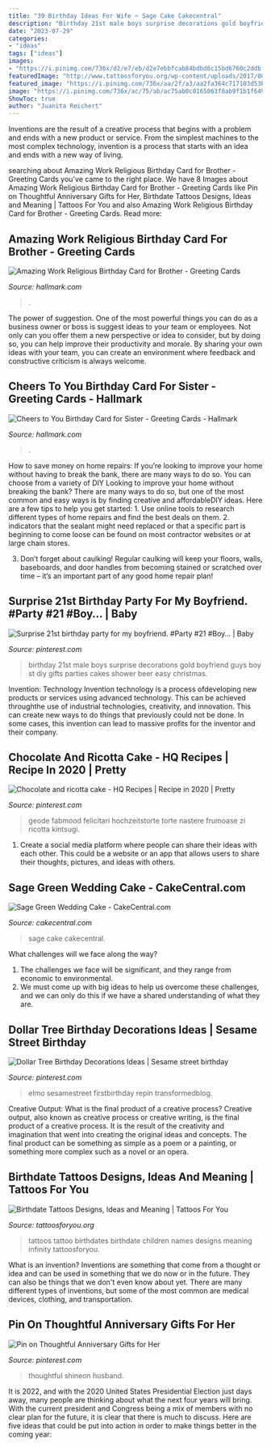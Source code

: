 ```yaml
---
title: "39 Birthday Ideas For Wife ~ Sage Cake Cakecentral"
description: "Birthday 21st male boys surprise decorations gold boyfriend guys boy st diy gifts parties cakes shower beer easy christmas"
date: "2023-07-29"
categories:
- "ideas"
tags: ["ideas"]
images:
- "https://i.pinimg.com/736x/d2/e7/eb/d2e7ebbfcab84bdbd8c15bd6760c2ddb.jpg"
featuredImage: "http://www.tattoosforyou.org/wp-content/uploads/2017/08/Tattoos-with-Birthdates.jpg"
featured_image: "https://i.pinimg.com/736x/aa/2f/a3/aa2fa364c717103d53b54758928216b2.jpg"
image: "https://i.pinimg.com/736x/ac/75/ab/ac75ab0c0165063f8ab9f1b1f649334f.jpg"
ShowToc: true
author: "Juanita Reichert"
---
```



Inventions are the result of a creative process that begins with a problem and ends with a new product or service. From the simplest machines to the most complex technology, invention is a process that starts with an idea and ends with a new way of living.

	

		
searching about Amazing Work Religious Birthday Card for Brother - Greeting Cards you've came to the right place. We have 8 Images about Amazing Work Religious Birthday Card for Brother - Greeting Cards like Pin on Thoughtful Anniversary Gifts for Her, Birthdate Tattoos Designs, Ideas and Meaning | Tattoos For You and also Amazing Work Religious Birthday Card for Brother - Greeting Cards. Read more:
		
    
## Amazing Work Religious Birthday Card For Brother - Greeting Cards

<img loading=lazy src="https://www.hallmark.com/dw/image/v2/AALB_PRD/on/demandware.static/-/Sites-hallmark-master/default/dw0aedcaa7/images/finished-goods/Amazing-Work-Religious-Birthday-Card-for-Brother-root-239LGH1126_PV.1.LGH1126.jpg_Source_Image.jpg" onerror="this.onerror=null;this.src='https://tse2.mm.bing.net/th?id=OIP.Tpp0efAyQNVF4GoQ4KDtMQHaKz&amp;pid=15.1';" alt="Amazing Work Religious Birthday Card for Brother - Greeting Cards">

_Source: hallmark.com_

>. 

	

The power of suggestion.
One of the most powerful things you can do as a business owner or boss is suggest ideas to your team or employees. Not only can you offer them a new perspective or idea to consider, but by doing so, you can help improve their productivity and morale. By sharing your own ideas with your team, you can create an environment where feedback and constructive criticism is always welcome.

    
## Cheers To You Birthday Card For Sister - Greeting Cards - Hallmark

<img loading=lazy src="https://www.hallmark.com/dw/image/v2/AALB_PRD/on/demandware.static/-/Sites-hallmark-master/default/dw74025a28/images/finished-goods/products/499FBD4303/Bottle-of-Wine-and-Flowers-Birthday-Card-for-Sister_499FBD4303_03.jpg?sw=1920" onerror="this.onerror=null;this.src='https://tse1.mm.bing.net/th?id=OIP.q1Db1JQ_MdXVWmmn5rBRIQHaHa&amp;pid=15.1';" alt="Cheers to You Birthday Card for Sister - Greeting Cards - Hallmark">

_Source: hallmark.com_

>. 

	

How to save money on home repairs: If you’re looking to improve your home without having to break the bank, there are many ways to do so. You can choose from a variety of DIY
Looking to improve your home without breaking the bank? There are many ways to do so, but one of the most common and easy ways is by finding creative and affordableDIY ideas. Here are a few tips to help you get started: 1. Use online tools to research different types of home repairs and find the best deals on them.
2. indicators that the sealant might need replaced or that a specific part is beginning to come loose can be found on most contractor websites or at large chain stores.

3. Don’t forget about caulking! Regular caulking will keep your floors, walls, baseboards, and door handles from becoming stained or scratched over time – it’s an important part of any good home repair plan! 
    
## Surprise 21st Birthday Party For My Boyfriend. #Party #21 #Boy… | Baby

<img loading=lazy src="https://i.pinimg.com/736x/5e/91/67/5e9167a708806f7894142740a70e3178--st-birthday-parties-birthday-party-ideas.jpg" onerror="this.onerror=null;this.src='https://tse3.mm.bing.net/th?id=OIP.9rMAd2PxRDq8KXfCalAQpAHaJ3&amp;pid=15.1';" alt="Surprise 21st birthday party for my boyfriend. #Party #21 #Boy… | Baby">

_Source: pinterest.com_

>birthday 21st male boys surprise decorations gold boyfriend guys boy st diy gifts parties cakes shower beer easy christmas. 

	

Invention: Technology
Invention technology is a process ofdeveloping new products or services using advanced technology. This can be achieved throughthe use of industrial technologies, creativity, and innovation. This can create new ways to do things that previously could not be done. In some cases, this invention can lead to massive profits for the inventor and their company.

    
## Chocolate And Ricotta Cake - HQ Recipes | Recipe In 2020 | Pretty

<img loading=lazy src="https://i.pinimg.com/736x/ac/75/ab/ac75ab0c0165063f8ab9f1b1f649334f.jpg" onerror="this.onerror=null;this.src='https://tse1.mm.bing.net/th?id=OIP.5eU57cvFELjPfA3IOcSyggHaNP&amp;pid=15.1';" alt="Chocolate and ricotta cake - HQ Recipes | Recipe in 2020 | Pretty">

_Source: pinterest.com_

>geode fabmood felicitari hochzeitstorte torte nastere frumoase zi ricotta kintsugi. 

	

1. Create a social media platform where people can share their ideas with each other. This could be a website or an app that allows users to share their thoughts, pictures, and ideas with others. 

    
## Sage Green Wedding Cake - CakeCentral.com

<img loading=lazy src="https://cdn001.cakecentral.com/gallery/2016/06/900_sage-green-wedding-cake-918362T9c9x.JPG" onerror="this.onerror=null;this.src='https://tse4.mm.bing.net/th?id=OIP.bxsVyc1yvkkizK4-A3cdfQHaM5&amp;pid=15.1';" alt="Sage Green Wedding Cake - CakeCentral.com">

_Source: cakecentral.com_

>sage cake cakecentral. 

	

What challenges will we face along the way?
1. The challenges we face will be significant, and they range from economic to environmental. 
2. We must come up with big ideas to help us overcome these challenges, and we can only do this if we have a shared understanding of what they are.

    
## Dollar Tree Birthday Decorations Ideas | Sesame Street Birthday

<img loading=lazy src="https://i.pinimg.com/736x/aa/2f/a3/aa2fa364c717103d53b54758928216b2.jpg" onerror="this.onerror=null;this.src='https://tse4.mm.bing.net/th?id=OIP.U97cG8U8Vm058hsPa6iHGgHaJ3&amp;pid=15.1';" alt="Dollar Tree Birthday Decorations Ideas | Sesame street birthday">

_Source: pinterest.com_

>elmo sesamestreet firstbirthday repin transformedblog. 

	

Creative Output: What is the final product of a creative process?
Creative output, also known as creative process or creative writing, is the final product of a creative process. It is the result of the creativity and imagination that went into creating the original ideas and concepts. The final product can be something as simple as a poem or a painting, or something more complex such as a novel or an opera.

    
## Birthdate Tattoos Designs, Ideas And Meaning | Tattoos For You

<img loading=lazy src="http://www.tattoosforyou.org/wp-content/uploads/2017/08/Tattoos-with-Birthdates.jpg" onerror="this.onerror=null;this.src='https://tse2.mm.bing.net/th?id=OIP.0b8tfSFLsLH4KkfonNhS1gAAAA&amp;pid=15.1';" alt="Birthdate Tattoos Designs, Ideas and Meaning | Tattoos For You">

_Source: tattoosforyou.org_

>tattoos tattoo birthdates birthdate children names designs meaning infinity tattoosforyou. 

	

What is an invention?
Inventions are something that come from a thought or idea and can be used in something that we do now or in the future. They can also be things that we don't even know about yet. There are many different types of inventions, but some of the most common are medical devices, clothing, and transportation.

    
## Pin On Thoughtful Anniversary Gifts For Her

<img loading=lazy src="https://i.pinimg.com/736x/d2/e7/eb/d2e7ebbfcab84bdbd8c15bd6760c2ddb.jpg" onerror="this.onerror=null;this.src='https://tse4.mm.bing.net/th?id=OIP.mEByBLNV6JTDarGqbvOkxAHaHa&amp;pid=15.1';" alt="Pin on Thoughtful Anniversary Gifts for Her">

_Source: pinterest.com_

>thoughtful shineon husband. 

	

It is 2022, and with the 2020 United States Presidential Election just days away, many people are thinking about what the next four years will bring. With the current president and Congress being a mix of members with no clear plan for the future, it is clear that there is much to discuss. Here are five ideas that could be put into action in order to make things better in the coming year: 


